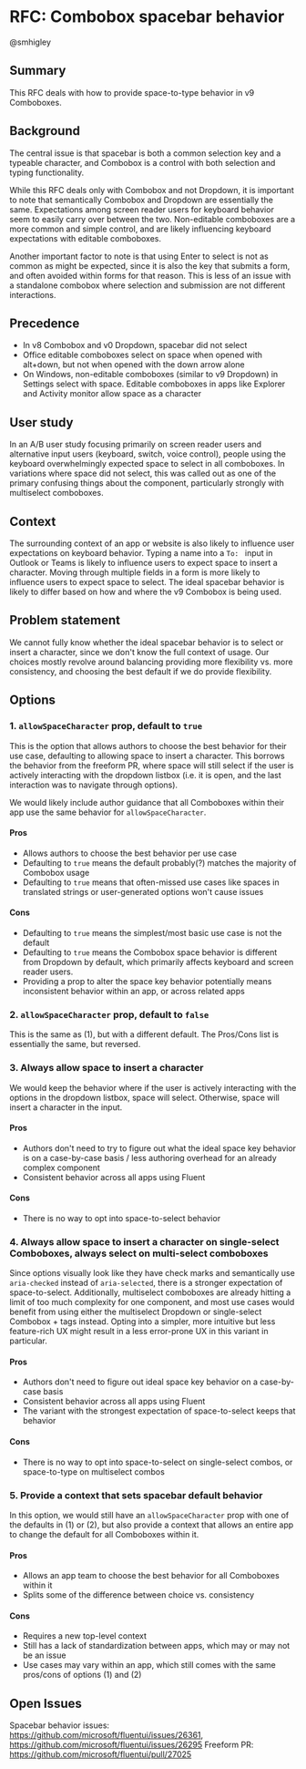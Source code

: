 # RFC: Combobox spacebar behavior

@smhigley

## Summary

This RFC deals with how to provide space-to-type behavior in v9 Comboboxes.

## Background

The central issue is that spacebar is both a common selection key and a typeable character, and Combobox is a control with both selection and typing functionality.

While this RFC deals only with Combobox and not Dropdown, it is important to note that semantically Combobox and Dropdown are essentially the same. Expectations among screen reader users for keyboard behavior seem to easily carry over between the two. Non-editable comboboxes are a more common and simple control, and are likely influencing keyboard expectations with editable comboboxes.

Another important factor to note is that using Enter to select is not as common as might be expected, since it is also the key that submits a form, and often avoided within forms for that reason. This is less of an issue with a standalone combobox where selection and submission are not different interactions.

## Precedence

- In v8 Combobox and v0 Dropdown, spacebar did not select
- Office editable comboboxes select on space when opened with alt+down, but not when opened with the down arrow alone
- On Windows, non-editable comboboxes (similar to v9 Dropdown) in Settings select with space. Editable comboboxes in apps like Explorer and Activity monitor allow space as a character

## User study

In an A/B user study focusing primarily on screen reader users and alternative input users (keyboard, switch, voice control), people using the keyboard overwhelmingly expected space to select in all comboboxes. In variations where space did not select, this was called out as one of the primary confusing things about the component, particularly strongly with multiselect comboboxes.

## Context

The surrounding context of an app or website is also likely to influence user expectations on keyboard behavior. Typing a name into a `To: ` input in Outlook or Teams is likely to influence users to expect space to insert a character. Moving through multiple fields in a form is more likely to influence users to expect space to select. The ideal spacebar behavior is likely to differ based on how and where the v9 Combobox is being used.

## Problem statement

We cannot fully know whether the ideal spacebar behavior is to select or insert a character, since we don't know the full context of usage. Our choices mostly revolve around balancing providing more flexibility vs. more consistency, and choosing the best default if we do provide flexibility.

## Options

### 1. `allowSpaceCharacter` prop, default to `true`

This is the option that allows authors to choose the best behavior for their use case, defaulting to allowing space to insert a character. This borrows the behavior from the freeform PR, where space will still select if the user is actively interacting with the dropdown listbox (i.e. it is open, and the last interaction was to navigate through options).

We would likely include author guidance that all Comboboxes within their app use the same behavior for `allowSpaceCharacter`.

#### Pros

- Allows authors to choose the best behavior per use case
- Defaulting to `true` means the default probably(?) matches the majority of Combobox usage
- Defaulting to `true` means that often-missed use cases like spaces in translated strings or user-generated options won't cause issues

#### Cons

- Defaulting to `true` means the simplest/most basic use case is not the default
- Defaulting to `true` means the Combobox space behavior is different from Dropdown by default, which primarily affects keyboard and screen reader users.
- Providing a prop to alter the space key behavior potentially means inconsistent behavior within an app, or across related apps

### 2. `allowSpaceCharacter` prop, default to `false`

This is the same as (1), but with a different default. The Pros/Cons list is essentially the same, but reversed.

### 3. Always allow space to insert a character

We would keep the behavior where if the user is actively interacting with the options in the dropdown listbox, space will select. Otherwise, space will insert a character in the input.

#### Pros

- Authors don't need to try to figure out what the ideal space key behavior is on a case-by-case basis / less authoring overhead for an already complex component
- Consistent behavior across all apps using Fluent

#### Cons

- There is no way to opt into space-to-select behavior

### 4. Always allow space to insert a character on single-select Comboboxes, always select on multi-select comboboxes

Since options visually look like they have check marks and semantically use `aria-checked` instead of `aria-selected`, there is a stronger expectation of space-to-select. Additionally, multiselect comboboxes are already hitting a limit of too much complexity for one component, and most use cases would benefit from using either the multiselect Dropdown or single-select Combobox + tags instead. Opting into a simpler, more intuitive but less feature-rich UX might result in a less error-prone UX in this variant in particular.

#### Pros

- Authors don't need to figure out ideal space key behavior on a case-by-case basis
- Consistent behavior across all apps using Fluent
- The variant with the strongest expectation of space-to-select keeps that behavior

#### Cons

- There is no way to opt into space-to-select on single-select combos, or space-to-type on multiselect combos

### 5. Provide a context that sets spacebar default behavior

In this option, we would still have an `allowSpaceCharacter` prop with one of the defaults in (1) or (2), but also provide a context that allows an entire app to change the default for all Comboboxes within it.

#### Pros

- Allows an app team to choose the best behavior for all Comboboxes within it
- Splits some of the difference between choice vs. consistency

#### Cons

- Requires a new top-level context
- Still has a lack of standardization between apps, which may or may not be an issue
- Use cases may vary within an app, which still comes with the same pros/cons of options (1) and (2)

## Open Issues

Spacebar behavior issues: https://github.com/microsoft/fluentui/issues/26361, https://github.com/microsoft/fluentui/issues/26295
Freeform PR: https://github.com/microsoft/fluentui/pull/27025
